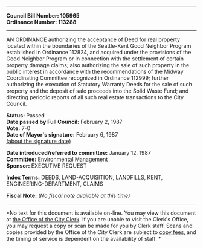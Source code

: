 * * * * *  
  
**Council Bill Number: [](#h0)[](#h2)105965**   
**Ordinance Number: 113288**  
  
* * * * *  
  
AN ORDINANCE authorizing the acceptance of Deed for real property located within the boundaries of the Seattle-Kent Good Neighbor Program established in Ordinance 112824, and acquired under the provisions of the Good Neighbor Program or in connection with the settlement of certain property damage claims; also authorizing the sale of such property in the public interest in accordance with the recommendations of the Midway Coordinating Committee recognized in Ordinance 112999; further authorizing the execution of Statutory Warranty Deeds for the sale of such property and the deposit of sale proceeds into the Solid Waste Fund; and directing periodic reports of all such real estate transactions to the City Council.  
  
**Status:** Passed   
**Date passed by Full Council:** February 2, 1987   
**Vote:** 7-0   
**Date of Mayor's signature:** February 6, 1987   
[(about the signature date)](/~public/approvaldate.htm)   
  
  
**Date introduced/referred to committee:** January 12, 1987   
**Committee:** Environmental Management   
**Sponsor:** EXECUTIVE REQUEST   
  
**Index Terms:** DEEDS, LAND-ACQUISITION, LANDFILLS, KENT, ENGINEERING-DEPARTMENT, CLAIMS  
  
**Fiscal Note:** *(No fiscal note available at this time)*  
  
* * * * *  
  
*No text for this document is available on-line. You may view this document at [the Office of the City Clerk](http://www.seattle.gov/leg/clerk/contactUs.htm). If you are unable to visit the Clerk's Office, you may request a copy or scan be made for you by Clerk staff. Scans and copies provided by the Office of the City Clerk are subject to [copy fees](http://clerk.seattle.gov/~public/clerkfees.htm), and the timing of service is dependent on the availability of staff. *  
  
  
